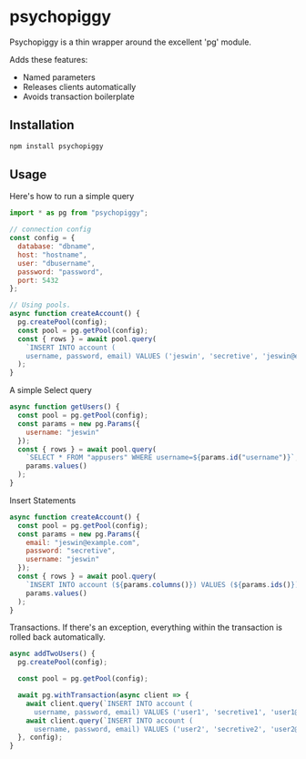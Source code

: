 # psychopiggy

Psychopiggy is a thin wrapper around the excellent 'pg' module.

Adds these features:

- Named parameters
- Releases clients automatically
- Avoids transaction boilerplate

## Installation

```bash
npm install psychopiggy
```

## Usage

Here's how to run a simple query

```js
import * as pg from "psychopiggy";

// connection config
const config = {
  database: "dbname",
  host: "hostname",
  user: "dbusername",
  password: "password",
  port: 5432
};

// Using pools.
async function createAccount() {
  pg.createPool(config);
  const pool = pg.getPool(config);
  const { rows } = await pool.query(
    `INSERT INTO account (
    username, password, email) VALUES ('jeswin', 'secretive', 'jeswin@example.com')`
  );
}
```

A simple Select query

```js
async function getUsers() {
  const pool = pg.getPool(config);
  const params = new pg.Params({
    username: "jeswin"
  });
  const { rows } = await pool.query(
    `SELECT * FROM "appusers" WHERE username=${params.id("username")}`,
    params.values()
  );
}
```

Insert Statements

```js
async function createAccount() {
  const pool = pg.getPool(config);
  const params = new pg.Params({
    email: "jeswin@example.com",
    password: "secretive",
    username: "jeswin"
  });
  const { rows } = await pool.query(
    `INSERT INTO account (${params.columns()}) VALUES (${params.ids()})`,
    params.values()
  );
}
```

Transactions. If there's an exception, everything within the transaction is rolled back automatically.

```js
async addTwoUsers() {
  pg.createPool(config);

  const pool = pg.getPool(config);

  await pg.withTransaction(async client => {
    await client.query(`INSERT INTO account (
      username, password, email) VALUES ('user1', 'secretive1', 'user1@example.com')`);
    await client.query(`INSERT INTO account (
      username, password, email) VALUES ('user2', 'secretive2', 'user2@example.com')`);
  }, config);
}
```